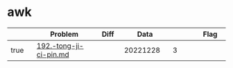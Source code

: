 # awk



<table><thead><tr><th width="73" data-type="checkbox"> </th><th width="259">Problem</th><th width="74" data-type="select">Diff</th><th width="124">Data</th><th width="110" data-type="rating" data-max="5"></th><th width="104">Flag</th></tr></thead><tbody><tr><td>true</td><td><a data-mention href="192.-tong-ji-ci-pin.md">192.-tong-ji-ci-pin.md</a></td><td></td><td>20221228</td><td>3</td><td></td></tr></tbody></table>
